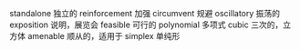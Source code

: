 standalone 独立的
reinforcement 加强
circumvent 规避
oscillatory 振荡的
exposition 说明，展览会
feasible 可行的
polynomial 多项式
cubic 三次的，立方体
amenable 顺从的，适用于
simplex 单纯形